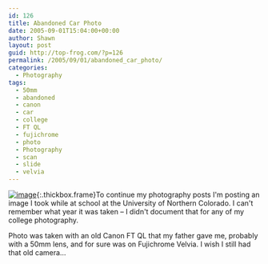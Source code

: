 ```yaml
---
id: 126
title: Abandoned Car Photo
date: 2005-09-01T15:04:00+00:00
author: Shawn
layout: post
guid: http://top-frog.com/?p=126
permalink: /2005/09/01/abandoned_car_photo/
categories:
  - Photography
tags:
  - 50mm
  - abandoned
  - canon
  - car
  - college
  - FT QL
  - fujichrome
  - photo
  - Photography
  - scan
  - slide
  - velvia
---
```

[<img class="th" src="https://top-frog.com/images/articles/abandoned-car-thumb" alt="image" />](https://top-frog.com/images/articles/abandoned-car.jpg){:.thickbox.frame}To continue my photography posts I'm posting an image I took while at school at the University of Northern Colorado. I can't remember what year it was taken – I didn't document that for any of my college photography.

Photo was taken with an old Canon FT QL that my father gave me, probably with a 50mm lens, and for sure was on Fujichrome Velvia. I wish I still had that old camera…